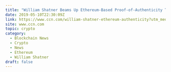 ```yaml
---
title: "William Shatner Beams Up Ethereum-Based Proof-of-Authenticity Token"
date: 2019-05-10T22:30:09Z
link: https://www.ccn.com/william-shatner-ethereum-authenticity?utm_medium=RSS&utm_source=hune
site: www.ccn.com
topic: crypto
category:
  - Blockchain News
  - Crypto
  - News
  - Ethereum
  - William Shatner
draft: false
---
```


